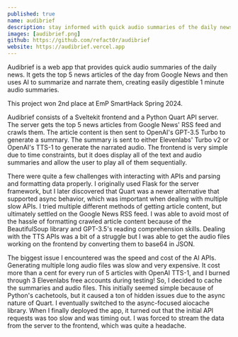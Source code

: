 ```yaml
---
published: true
name: audibrief
description: stay informed with quick audio summaries of the daily news.
images: [audibrief.png]
github: https://github.com/refact0r/audibrief
website: https://audibrief.vercel.app
---
```


Audibrief is a web app that provides quick audio summaries of the daily news. It gets the top 5 news articles of the day from Google News and then uses AI to summarize and narrate them, creating  easily digestible 1 minute audio summaries.

This project won 2nd place at EmP SmartHack Spring 2024.

Audibrief consists of a Sveltekit frontend and a Python Quart API server. The server gets the top 5 news articles from Google News' RSS feed and crawls them. The article content is then sent to OpenAI's GPT-3.5 Turbo to generate a summary. The summary is sent to either Elevenlabs' Turbo v2 or OpenAI's TTS-1 to generate the narrated audio. The frontend is very simple due to time constraints, but it does display all of the text and audio summaries and allow the user to play all of them sequentially.

There were quite a few challenges with interacting with APIs and parsing and formatting data properly. I originally used Flask for the server framework, but I later discovered that Quart was a newer alternative that supported async behavior, which was important when dealing with multiple slow APIs. I tried multiple different methods of getting article content, but ultimately settled on the Google News RSS feed. I was able to avoid most of the hassle of formatting crawled article content because of the BeautifulSoup library and GPT-3.5's reading comprehension skills. Dealing with the TTS APIs was a bit of a struggle but I was able to get the audio files working on the frontend by converting them to base64 in JSON.

The biggest issue I encountered was the speed and cost of the AI APIs. Generating multiple long audio files was slow and very expensive. It cost more than a cent for every run of 5 articles with OpenAI TTS-1, and I burned through 3 Elevenlabs free accounts during testing! So, I decided to cache the summaries and audio files. This initially seemed simple because of Python's cachetools, but it caused a ton of hidden issues due to the async nature of Quart. I eventually switched to the async-focused aiocache library. When I finally deployed the app, it turned out that the initial API requests was too slow and was timing out. I was forced to stream the data from the server to the frontend, which was quite a headache.
